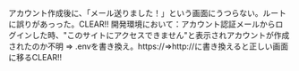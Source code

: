 アカウント作成後に、「メール送りました！」という画面にうつらない。ルートに誤りがあっった。CLEAR!!
開発環境において：アカウント認証メールからログインした時、"このサイトにアクセスできません"と表示されアカウントが作成されたのか不明 => .envを書き換え。https://=>http://に書き換えると正しい画面に移るCLEAR!!
